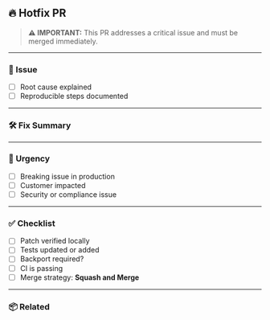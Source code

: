 ## 🔥 Hotfix PR

> **⚠️ IMPORTANT:** This PR addresses a critical issue and must be merged immediately.

---

### 🐛 Issue

<!-- Describe the bug or issue this PR fixes -->

- [ ] Root cause explained
- [ ] Reproducible steps documented

---

### 🛠️ Fix Summary

<!-- Summarize what was changed and why -->

---

### 🚨 Urgency

- [ ] Breaking issue in production
- [ ] Customer impacted
- [ ] Security or compliance issue

---

### ✅ Checklist

- [ ] Patch verified locally
- [ ] Tests updated or added
- [ ] Backport required?
- [ ] CI is passing
- [ ] Merge strategy: **Squash and Merge**

---

### 📦 Related

<!-- Link related issues, incidents, or PRs -->
